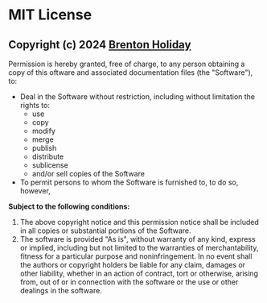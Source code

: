 # MIT License

## Copyright (c) 2024 [Brenton Holiday](https://brenton.holiday)

Permission is hereby granted, free of charge, to any person obtaining a copy of this oftware and associated documentation files (the "Software"), to:  
- Deal in the Software without restriction, including without limitation the rights to:
  - use
  - copy
  - modify
  - merge 
  - publish
  - distribute
  - sublicense
  - and/or sell copies of the Software  
- To permit persons to whom the Software is furnished to, to do so, however, 

**Subject to the following conditions:**

1. The above copyright notice and this permission notice shall be included in all copies or substantial portions of the Software.
2. The software is provided "As is", without warranty of any kind, express or implied, including but not limited to the warranties of merchantability, fitness for a particular purpose and noninfringement. In no event shall the authors or copyright holders be liable for any claim, damages or other liability, whether in an action of contract, tort or otherwise, arising from, out of or in connection with the software or the use or other dealings in the software.
